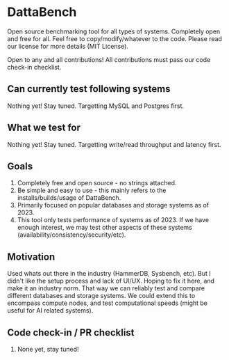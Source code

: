 # DattaBench

Open source benchmarking tool for all types of systems. Completely open and free for all. Feel free to copy/modify/whatever to the code. Please read our license for more details (MIT License).

Open to any and all contributions! All contributions must pass our code check-in checklist.

## Can currently test following systems

Nothing yet! Stay tuned. Targetting MySQL and Postgres first.

## What we test for

Nothing yet! Stay tuned. Targetting write/read throughput and latency first.

## Goals

1. Completely free and open source - no strings attached.
2. Be simple and easy to use - this mainly refers to the installs/builds/usage of DattaBench.
3. Primarily focused on popular databases and storage systems as of 2023.
4. This tool only tests performance of systems as of 2023. If we have enough interest, we may test other aspects of these systems (availability/consistency/security/etc).

## Motivation
Used whats out there in the industry (HammerDB, Sysbench, etc). But I didn't like the setup process and lack of UI/UX. Hoping to fix it here, and make it an industry norm. That way we can reliably test and compare different databases and storage systems. We could extend this to encompass compute nodes, and test computational speeds (might be useful for AI related systems).

## Code check-in / PR checklist
1. None yet, stay tuned!

